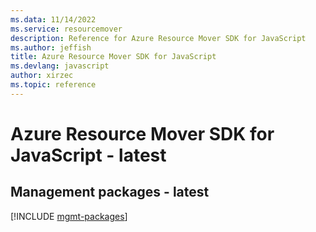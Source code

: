 ```yaml
---
ms.data: 11/14/2022
ms.service: resourcemover
description: Reference for Azure Resource Mover SDK for JavaScript
ms.author: jeffish
title: Azure Resource Mover SDK for JavaScript
ms.devlang: javascript
author: xirzec
ms.topic: reference
---
```

# Azure Resource Mover SDK for JavaScript - latest

## Management packages - latest
[!INCLUDE [mgmt-packages](resource-mover-mgmt-index.md)]